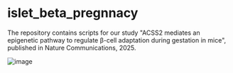 # islet_beta_pregnnacy
The repository contains scripts for our study "ACSS2 mediates an epigenetic pathway to regulate β-cell adaptation during gestation in mice", published in Nature Communications, 2025.

![image](https://github.com/ShuangHe33/islet_beta_pregnnacy/blob/main/graph_abstract.png)

